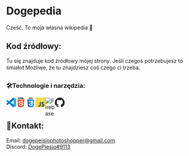 # Dogepedia
Cześć. To moja własna wikipedia 👋

## Kod źródłowy:

Tu się znajduje kod źródłowy mojej strony. Jeśli czegoś potrzebujesz to śmiało❗
Możliwe, że tu znajdziesz coś czego ci trzeba.

### 🛠Technologie i narzędzia:

<img align="left" alt="Visual Studio Code" width="26px" src="https://raw.githubusercontent.com/github/explore/80688e429a7d4ef2fca1e82350fe8e3517d3494d/topics/visual-studio-code/visual-studio-code.png" />

<img align="left" alt="HTML5" width="26px" src="https://raw.githubusercontent.com/github/explore/80688e429a7d4ef2fca1e82350fe8e3517d3494d/topics/html/html.png" />
<img align="left" alt="CSS3" width="26px" src="https://raw.githubusercontent.com/github/explore/80688e429a7d4ef2fca1e82350fe8e3517d3494d/topics/css/css.png" />
<img align="left" alt="JavaScript" width="26px" src="https://raw.githubusercontent.com/github/explore/80688e429a7d4ef2fca1e82350fe8e3517d3494d/topics/javascript/javascript.png" />
<img align="left" alt="Firebase" width="26px" src="https://4.bp.blogspot.com/-rtNRVM3aIvI/XJX_U07Z-II/AAAAAAAAJXY/YpdOo490FTgdKOxM4qDG-2-EzcNFAWkKACK4BGAYYCw/s1600/logo%2Bfirebase%2Bicon.png" />
<img align="left" alt="GitHub" width="26px" src="https://raw.githubusercontent.com/github/explore/78df643247d429f6cc873026c0622819ad797942/topics/github/github.png" />


<br />
<br />

[website]: https://dogender2.github.io/Dogepedia/pages/Home
[youtube]: https://www.youtube.com/channel/UCRPJlSz95XwdiLkizVsfesA
[instagram]: https://www.instagram.com/pies_z_sluchawkami/

## 📨Kontakt:

Email: <a>dogepeisiophotoshopper@gmail.com<a/><br />
Discord: <a href="https://discordapp.com/users/583339028141834290">DogePiesio#9113</a>

